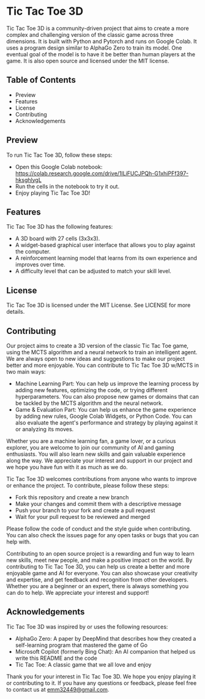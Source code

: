 # Tic Tac Toe 3D

Tic Tac Toe 3D is a community-driven project that aims to create a more complex and challenging version of the classic game across three dimensions. It is built with Python and Pytorch and runs on Google Colab. It uses a program design similar to AlphaGo Zero to train its model. One eventual goal of the model is to have it be better than human players at the game. It is also open source and licensed under the MIT license.

## Table of Contents

- Preview
- Features
- License
- Contributing
- Acknowledgements

## Preview

To run Tic Tac Toe 3D, follow these steps:

- Open this Google Colab notebook: https://colab.research.google.com/drive/1lLiFUCJPQh-G1xhiPFf397-hksghlygL
- Run the cells in the notebook to try it out.
- Enjoy playing Tic Tac Toe 3D!

## Features

Tic Tac Toe 3D has the following features:

- A 3D board with 27 cells (3x3x3).
- A widget-based graphical user interface that allows you to play against the computer.
- A reinforcement learning model that learns from its own experience and improves over time.
- A difficulty level that can be adjusted to match your skill level.

## License

Tic Tac Toe 3D is licensed under the MIT License. See LICENSE for more details.

## Contributing
Our project aims to create a 3D version of the classic Tic Tac Toe game, using the MCTS algorithm and a neural network to train an intelligent agent. We are always open to new ideas and suggestions to make our project better and more enjoyable. You can contribute to Tic Tac Toe 3D w/MCTS in two main ways:

- Machine Learning Part: You can help us improve the learning process by adding new features, optimizing the code, or trying different hyperparameters. You can also propose new games or domains that can be tackled by the MCTS algorithm and the neural network.
- Game & Evaluation Part: You can help us enhance the game experience by adding new rules, Google Colab Widgets, or Python Code. You can also evaluate the agent's performance and strategy by playing against it or analyzing its moves.

Whether you are a machine learning fan, a game lover, or a curious explorer, you are welcome to join our community of AI and gaming enthusiasts. You will also learn new skills and gain valuable experience along the way. We appreciate your interest and support in our project and we hope you have fun with it as much as we do.

Tic Tac Toe 3D welcomes contributions from anyone who wants to improve or enhance the project. To contribute, please follow these steps:

- Fork this repository and create a new branch
- Make your changes and commit them with a descriptive message
- Push your branch to your fork and create a pull request
- Wait for your pull request to be reviewed and merged

Please follow the code of conduct and the style guide when contributing. You can also check the issues page for any open tasks or bugs that you can help with.

Contributing to an open source project is a rewarding and fun way to learn new skills, meet new people, and make a positive impact on the world. By contributing to Tic Tac Toe 3D, you can help us create a better and more enjoyable game and AI for everyone. You can also showcase your creativity and expertise, and get feedback and recognition from other developers. Whether you are a beginner or an expert, there is always something you can do to help. We appreciate your interest and support!

## Acknowledgements

Tic Tac Toe 3D was inspired by or uses the following resources:

- AlphaGo Zero: A paper by DeepMind that describes how they created a self-learning program that mastered the game of Go
- Microsoft Copilot (formerly Bing Chat): An AI companion that helped us write this README and the code
- Tic Tac Toe: A classic game that we all love and enjoy

Thank you for your interest in Tic Tac Toe 3D. We hope you enjoy playing it or contributing to it. If you have any questions or feedback, please feel free to contact us at emm32449@gmail.com.
